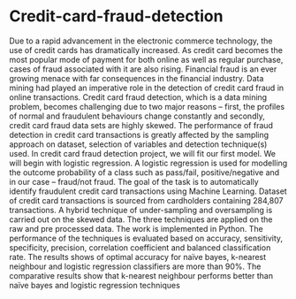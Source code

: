 # Credit-card-fraud-detection
Due to a rapid advancement in the electronic commerce technology, the use of credit cards has dramatically increased. As credit card becomes the most popular mode of payment for both online as well as regular purchase, cases of fraud associated with it are also rising. Financial fraud is an ever growing menace with far consequences in the financial industry. Data mining had played an imperative role in the detection of credit card fraud in online transactions. Credit card fraud detection, which is a data mining problem, becomes challenging due to two major reasons – first, the profiles of normal and fraudulent behaviours change constantly and secondly, credit card fraud data sets are highly skewed. The performance of fraud detection in credit card transactions is greatly affected by the sampling approach on dataset, selection of variables and detection technique(s) used. In credit card fraud detection project, we will fit our first model. We will begin with logistic regression. A logistic regression is used for modelling the outcome probability of a class such as pass/fail, positive/negative and in our case – fraud/not fraud. The goal of the task is to automatically identify fraudulent credit card transactions using Machine Learning. Dataset of credit card transactions is sourced from cardholders containing 284,807 transactions. A hybrid technique of under-sampling and oversampling is carried out on the skewed data. The three techniques are applied on the raw and pre processed data. The work is implemented in Python. The performance of the techniques is evaluated based on accuracy, sensitivity, specificity, precision, correlation coefficient and balanced classification rate. The results shows of optimal accuracy for naïve bayes, k-nearest neighbour and logistic regression classifiers are more than 90%. The comparative results show that k-nearest neighbour performs better than naïve bayes and logistic regression techniques
